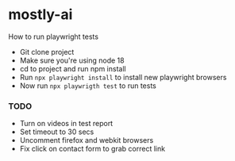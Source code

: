 # mostly-ai

How to run playwright tests

- Git clone project
- Make sure you're using node 18
- cd to project and run npm install
- Run `npx playwright install` to install new playwright browsers
- Now run `npx playwrigth test` to run tests

### TODO

- Turn on videos in test report
- Set timeout to 30 secs
- Uncomment firefox and webkit browsers
- Fix click on contact form to grab correct link
